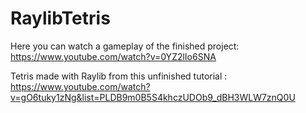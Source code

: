 # RaylibTetris

Here you can watch a gameplay of the finished project: https://www.youtube.com/watch?v=0YZ2lIo6SNA

Tetris made with Raylib from this unfinished tutorial : https://www.youtube.com/watch?v=gO6tuky1zNg&list=PLDB9m0B5S4khczUDOb9_dBH3WLW7znQ0U
